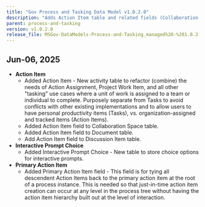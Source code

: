 ```yaml
---
title: "Gov Process and Tasking Data Model v1.0.2.0"
description: "Adds Action Item table and related fields (Collaboration Space, Document, Discussion Item); introduces Interactive Prompt Choice table; adds Primary Action Item field to support hierarchical action-item tracking and just-in-time creation."
parent: process-and-tasking
version: v1.0.2.0
release_file: MSGov-DataModels-Process-and-Tasking_managed%20-%201.0.2.0.zip
---
```


## Jun-06, 2025

- **Action Item**
   - Added Action Item - New activity table to refactor (combine) the needs of Action Assignment, Project Work Item, and all other "tasking" use cases where a unit of work is assigned to a team or individual to complete. Purposely separate from Tasks to avoid conflicts with other existing implementations and to allow users to have personal productivity items (Tasks), vs. organization-assigned and tracked items (Action Items).
   - Added Action Item field to Collaboration Space table.
   - Added Action Item field to Document table.
   - Add Action Item field to Discussion Item table.
- **Interactive Prompt Choice**
   - Added Interactive Prompt Choice - New table to store choice options for interactive prompts.
- **Primary Action Item**
   - Added Primary Action Item field - This field is for tying all descendent Action Items back to the primary action item at the root of a process instance. This is needed so that just-in-time action item creation can occur at any level in the process tree without having the action item hierarchy built out at the level of interaction.
